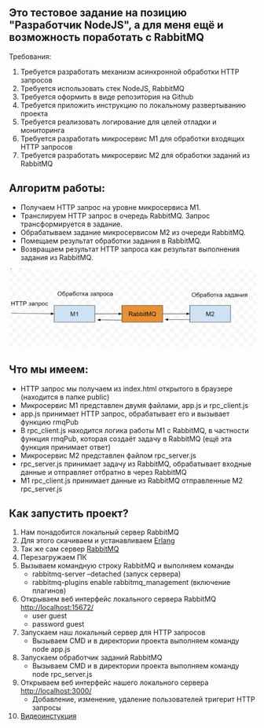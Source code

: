 ## Это тестовое задание на позицию "Разработчик NodeJS", а для меня ещё и возможность поработать с RabbitMQ


Требования:
1. Требуется разработать механизм асинхронной обработки HTTP запросов
2. Требуется использовать стек NodeJS, RabbitMQ
3. Требуется оформить в виде репозитория на Github
4. Требуется приложить инструкцию по локальному развертыванию проекта
5. Требуется реализовать логирование для целей отладки и мониторинга
6. Требуется разработать микросервис М1 для обработки входящих HTTP запросов
7. Требуется разработать микросервис М2 для обработки заданий из RabbitMQ


## Алгоритм работы:
+ Получаем HTTP запрос на уровне микросервиса М1.
+ Транслируем HTTP запрос в очередь RabbitMQ. Запрос трансформируется в задание.
+ Обрабатываем задание микросервисом М2 из очереди RabbitMQ.
+ Помещаем результат обработки задания в RabbitMQ.
+ Возвращаем результат HTTP запроса как результат выполнения задания из RabbitMQ.

![Это схема](scheme.jpg)

## Что мы имеем:
+ HTTP запрос мы получаем из index.html открытого в браузере (находится в папке public)
+ Микросервис М1 представлен двумя файлами, app.js и rpc_client.js
+ app.js принимает HTTP запрос, обрабатывает его и вызывает функцию rmqPub
+ В rpc_client.js находится логика работы М1 с RabbitMQ, в частности функция rmqPub, которая создаёт задачу в RabbitMQ (ещё эта функция принимает ответ)
+ Микросервис М2 представлен файлом rpc_server.js
+ rpc_server.js принимает задачу из RabbitMQ, обрабатывает входные данные и отправляет отбратно в через RabbitMQ
+ M1 rpc_client.js принимает данные из RabbitMQ отправленные M2 rpc_server.js


## Как запустить проект?
1. Нам понадобится локальный сервер RabbitMQ
2. Для этого скачиваем и устанавливаем  [Erlang](https://www.erlang.org/downloads) 
3. Так же сам сервер [RabbitMQ](https://www.rabbitmq.com/install-windows.html)
4. Перезагружаем ПК
5. Вызываем командную строку RabbitMQ и выполняем команды
   + rabbitmq-server –detached  (запуск сервера)
   + rabbitmq-plugins enable rabbitmq_management  (включение плагинов)
6. Открываем веб интерфейc локального сервера RabbitMQ [http://localhost:15672/](http://localhost:15672/)
   + user guest
   + password guest
7. Запускаем наш локальный сервер для HTTP запросов
    + Вызываем CMD и в директории проекта выполняем команду node app.js
8. Запускаем обработчик заданий RabbitMQ
    + Вызываем CMD и в директории проекта выполняем команду node rpc_server.js
9. Открываем веб интерфейс нашего локального сервера [http://localhost:3000/](http://localhost:3000/)
    + Добавление, изменение, удаление пользователей тригерит HTTP запросы
10. [Видеоинстукция](https://youtu.be/PvRCoNaTdvE)



